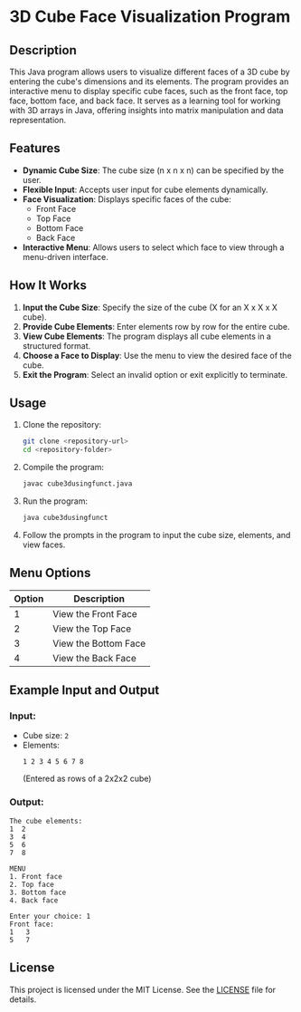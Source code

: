 # 3D Cube Face Visualization Program

## Description
This Java program allows users to visualize different faces of a 3D cube by entering the cube's dimensions and its elements. The program provides an interactive menu to display specific cube faces, such as the front face, top face, bottom face, and back face. It serves as a learning tool for working with 3D arrays in Java, offering insights into matrix manipulation and data representation.

## Features
- **Dynamic Cube Size**: The cube size (n x n x n) can be specified by the user.
- **Flexible Input**: Accepts user input for cube elements dynamically.
- **Face Visualization**: Displays specific faces of the cube:
  - Front Face
  - Top Face
  - Bottom Face
  - Back Face
- **Interactive Menu**: Allows users to select which face to view through a menu-driven interface.

## How It Works
1. **Input the Cube Size**: Specify the size of the cube (X for an X x X x X cube).
2. **Provide Cube Elements**: Enter elements row by row for the entire cube.
3. **View Cube Elements**: The program displays all cube elements in a structured format.
4. **Choose a Face to Display**: Use the menu to view the desired face of the cube.
5. **Exit the Program**: Select an invalid option or exit explicitly to terminate.

## Usage
1. Clone the repository:
   ```bash
   git clone <repository-url>
   cd <repository-folder>
   ```
2. Compile the program:
   ```bash
   javac cube3dusingfunct.java
   ```
3. Run the program:
   ```bash
   java cube3dusingfunct
   ```
4. Follow the prompts in the program to input the cube size, elements, and view faces.

## Menu Options
| Option | Description         |
|--------|---------------------|
| 1      | View the Front Face |
| 2      | View the Top Face   |
| 3      | View the Bottom Face|
| 4      | View the Back Face  |

## Example Input and Output
### Input:
- Cube size: `2`
- Elements:
  ```
  1 2 3 4 5 6 7 8
  ```
  (Entered as rows of a 2x2x2 cube)

### Output:
```
The cube elements:
1  2
3  4
5  6
7  8

MENU
1. Front face
2. Top face
3. Bottom face
4. Back face

Enter your choice: 1
Front face:
1   3
5   7
```

## License
This project is licensed under the MIT License. See the [LICENSE](LICENSE) file for details.

